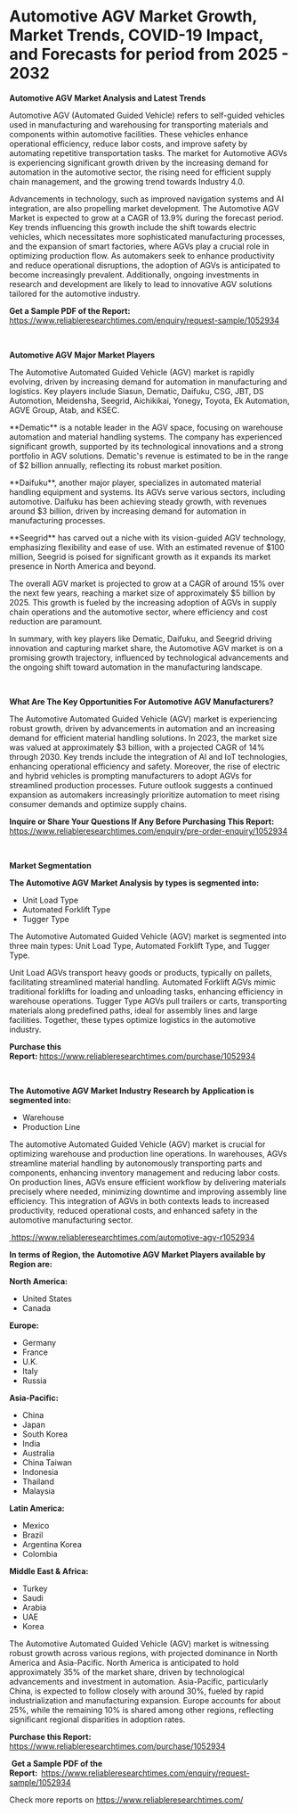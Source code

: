 <p><h1>Automotive AGV Market Growth, Market Trends, COVID-19 Impact, and Forecasts for period from 2025 - 2032</h1></p><p><strong>Automotive AGV Market Analysis and Latest Trends</strong></p>
<p><p>Automotive AGV (Automated Guided Vehicle) refers to self-guided vehicles used in manufacturing and warehousing for transporting materials and components within automotive facilities. These vehicles enhance operational efficiency, reduce labor costs, and improve safety by automating repetitive transportation tasks. The market for Automotive AGVs is experiencing significant growth driven by the increasing demand for automation in the automotive sector, the rising need for efficient supply chain management, and the growing trend towards Industry 4.0.</p><p>Advancements in technology, such as improved navigation systems and AI integration, are also propelling market development. The Automotive AGV Market is expected to grow at a CAGR of 13.9% during the forecast period. Key trends influencing this growth include the shift towards electric vehicles, which necessitates more sophisticated manufacturing processes, and the expansion of smart factories, where AGVs play a crucial role in optimizing production flow. As automakers seek to enhance productivity and reduce operational disruptions, the adoption of AGVs is anticipated to become increasingly prevalent. Additionally, ongoing investments in research and development are likely to lead to innovative AGV solutions tailored for the automotive industry.</p></p>
<p><strong>Get a Sample PDF of the Report:&nbsp;</strong> <a href="https://www.reliableresearchtimes.com/enquiry/request-sample/1052934?utm_campaign=2273&utm_medium=2&utm_source=Github&utm_content=ia&utm_term=22032025&utm_id=automotive-agv">https://www.reliableresearchtimes.com/enquiry/request-sample/1052934</a></p>
<p>&nbsp;</p>
<p><strong>Automotive AGV Major Market Players</strong></p>
<p><p>The Automotive Automated Guided Vehicle (AGV) market is rapidly evolving, driven by increasing demand for automation in manufacturing and logistics. Key players include Siasun, Dematic, Daifuku, CSG, JBT, DS Automotion, Meidensha, Seegrid, Aichikikai, Yonegy, Toyota, Ek Automation, AGVE Group, Atab, and KSEC.</p><p>**Dematic** is a notable leader in the AGV space, focusing on warehouse automation and material handling systems. The company has experienced significant growth, supported by its technological innovations and a strong portfolio in AGV solutions. Dematic's revenue is estimated to be in the range of $2 billion annually, reflecting its robust market position.</p><p>**Daifuku**, another major player, specializes in automated material handling equipment and systems. Its AGVs serve various sectors, including automotive. Daifuku has been achieving steady growth, with revenues around $3 billion, driven by increasing demand for automation in manufacturing processes.</p><p>**Seegrid** has carved out a niche with its vision-guided AGV technology, emphasizing flexibility and ease of use. With an estimated revenue of $100 million, Seegrid is poised for significant growth as it expands its market presence in North America and beyond.</p><p>The overall AGV market is projected to grow at a CAGR of around 15% over the next few years, reaching a market size of approximately $5 billion by 2025. This growth is fueled by the increasing adoption of AGVs in supply chain operations and the automotive sector, where efficiency and cost reduction are paramount.</p><p>In summary, with key players like Dematic, Daifuku, and Seegrid driving innovation and capturing market share, the Automotive AGV market is on a promising growth trajectory, influenced by technological advancements and the ongoing shift toward automation in the manufacturing landscape.</p></p>
<p>&nbsp;</p>
<p><strong>What Are The Key Opportunities For Automotive AGV Manufacturers?</strong></p>
<p><p>The Automotive Automated Guided Vehicle (AGV) market is experiencing robust growth, driven by advancements in automation and an increasing demand for efficient material handling solutions. In 2023, the market size was valued at approximately $3 billion, with a projected CAGR of 14% through 2030. Key trends include the integration of AI and IoT technologies, enhancing operational efficiency and safety. Moreover, the rise of electric and hybrid vehicles is prompting manufacturers to adopt AGVs for streamlined production processes. Future outlook suggests a continued expansion as automakers increasingly prioritize automation to meet rising consumer demands and optimize supply chains.</p></p>
<p><strong>Inquire or Share Your Questions If Any Before Purchasing This Report:</strong> <a href="https://www.reliableresearchtimes.com/enquiry/pre-order-enquiry/1052934?utm_campaign=2273&utm_medium=2&utm_source=Github&utm_content=ia&utm_term=22032025&utm_id=automotive-agv">https://www.reliableresearchtimes.com/enquiry/pre-order-enquiry/1052934</a></p>
<p>&nbsp;</p>
<p><strong>Market Segmentation</strong></p>
<p><strong>The Automotive AGV Market Analysis by types is segmented into:</strong></p>
<p><ul><li>Unit Load Type</li><li>Automated Forklift Type</li><li>Tugger Type</li></ul></p>
<p><p>The Automotive Automated Guided Vehicle (AGV) market is segmented into three main types: Unit Load Type, Automated Forklift Type, and Tugger Type. </p><p>Unit Load AGVs transport heavy goods or products, typically on pallets, facilitating streamlined material handling. Automated Forklift AGVs mimic traditional forklifts for loading and unloading tasks, enhancing efficiency in warehouse operations. Tugger Type AGVs pull trailers or carts, transporting materials along predefined paths, ideal for assembly lines and large facilities. Together, these types optimize logistics in the automotive industry.</p></p>
<p><strong>Purchase this Report:&nbsp;</strong><a href="https://www.reliableresearchtimes.com/purchase/1052934?utm_campaign=2273&utm_medium=2&utm_source=Github&utm_content=ia&utm_term=22032025&utm_id=automotive-agv">https://www.reliableresearchtimes.com/purchase/1052934</a></p>
<p>&nbsp;</p>
<p><strong>The Automotive AGV Market Industry Research by Application is segmented into:</strong></p>
<p><ul><li>Warehouse</li><li>Production Line</li></ul></p>
<p><p>The automotive Automated Guided Vehicle (AGV) market is crucial for optimizing warehouse and production line operations. In warehouses, AGVs streamline material handling by autonomously transporting parts and components, enhancing inventory management and reducing labor costs. On production lines, AGVs ensure efficient workflow by delivering materials precisely where needed, minimizing downtime and improving assembly line efficiency. This integration of AGVs in both contexts leads to increased productivity, reduced operational costs, and enhanced safety in the automotive manufacturing sector.</p></p>
<p><a href="https://www.reliableresearchtimes.com/automotive-agv-r1052934?utm_campaign=2273&utm_medium=2&utm_source=Github&utm_content=ia&utm_term=22032025&utm_id=automotive-agv">&nbsp;https://www.reliableresearchtimes.com/automotive-agv-r1052934</a></p>
<p><strong>In terms of Region, the Automotive AGV Market Players available by Region are:</strong></p>
<p>
    <p> <strong> North America: </strong>
        <ul>
            <li>United States</li>
            <li>Canada</li>
        </ul>
        </p> 
    <p> <strong> Europe: </strong>
        <ul>
            <li>Germany</li>
            <li>France</li>
            <li>U.K.</li>
            <li>Italy</li>
            <li>Russia</li>
        </ul>
        </p> 
    <p> <strong> Asia-Pacific: </strong>
        <ul>
            <li>China</li>
            <li>Japan</li>
            <li>South Korea</li>
            <li>India</li>
            <li>Australia</li>
            <li>China Taiwan</li>
            <li>Indonesia</li>
            <li>Thailand</li>
            <li>Malaysia</li>
        </ul>
        </p> 
    <p> <strong> Latin America: </strong>
        <ul>
            <li>Mexico</li>
            <li>Brazil</li>
            <li>Argentina Korea</li>
            <li>Colombia</li>
        </ul>
        </p> 
    <p> <strong> Middle East & Africa: </strong>
        <ul>
            <li>Turkey</li>
            <li>Saudi</li>
            <li>Arabia</li>
            <li>UAE</li>
            <li>Korea</li>
        </ul>
    </p>
    </p>
<p><p>The Automotive Automated Guided Vehicle (AGV) market is witnessing robust growth across various regions, with projected dominance in North America and Asia-Pacific. North America is anticipated to hold approximately 35% of the market share, driven by technological advancements and investment in automation. Asia-Pacific, particularly China, is expected to follow closely with around 30%, fueled by rapid industrialization and manufacturing expansion. Europe accounts for about 25%, while the remaining 10% is shared among other regions, reflecting significant regional disparities in adoption rates.</p></p>
<p><strong>Purchase this Report: </strong><a href="https://www.reliableresearchtimes.com/purchase/1052934?utm_campaign=2273&utm_medium=2&utm_source=Github&utm_content=ia&utm_term=22032025&utm_id=automotive-agv">https://www.reliableresearchtimes.com/purchase/1052934</a></p>
<p>&nbsp;<strong>Get a Sample PDF of the Report:&nbsp;&nbsp;</strong><a href="https://www.reliableresearchtimes.com/enquiry/request-sample/1052934?utm_campaign=2273&utm_medium=2&utm_source=Github&utm_content=ia&utm_term=22032025&utm_id=automotive-agv">https://www.reliableresearchtimes.com/enquiry/request-sample/1052934</a></p>
<p><strong></strong></p>
<p>Check more reports on <a href="https://www.reliableresearchtimes.com/?utm_campaign=2273&utm_medium=2&utm_source=Github&utm_content=ia&utm_term=22032025&utm_id=automotive-agv">https://www.reliableresearchtimes.com/</a></p>
